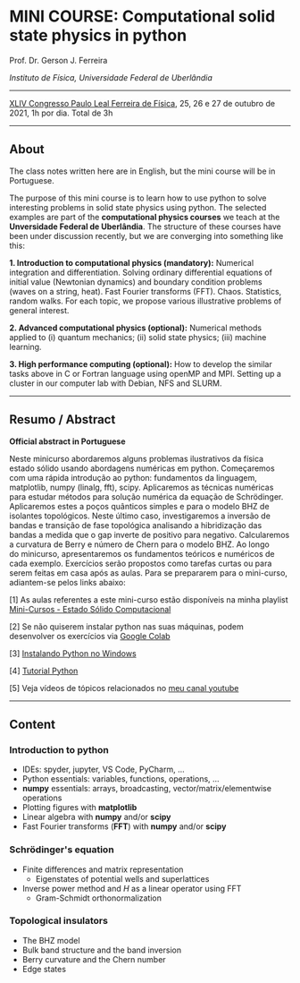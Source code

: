 # MINI COURSE: Computational solid state physics in python

Prof. Dr. Gerson J. Ferreira 

*Instituto de Física, Universidade Federal de Uberlândia*

---------------------

[XLIV Congresso Paulo Leal Ferreira de Física](http://professores.ift.unesp.br/congressoPauloLealFerreira/), 25, 26 e 27 de outubro de 2021, 1h por dia. Total de 3h

---------------------

## About

The class notes written here are in English, but the mini course will be in Portuguese.

The purpose of this mini course is to learn how to use python to solve interesting problems in solid state physics using python. The selected examples are part of the **computational physics courses** we teach at the **Unversidade Federal de Uberlândia**. The structure of these courses have been under discussion recently, but we are converging into something like this:

**1. Introduction to computational physics (mandatory):** Numerical integration and differentiation. Solving ordinary differential equations of initial value (Newtonian dynamics) and boundary condition problems (waves on a string, heat). Fast Fourier transforms (FFT). Chaos. Statistics, random walks. For each topic, we propose various illustrative problems of general interest.

**2. Advanced computational physics (optional):** Numerical methods applied to (i) quantum mechanics; (ii) solid state physics; (iii) machine learning.

**3. High performance computing (optional):** How to develop the similar tasks above in C or Fortran language using openMP and MPI. Setting up a cluster in our computer lab with Debian, NFS and SLURM.

-----------------

## Resumo / Abstract

**Official abstract in Portuguese**

Neste minicurso abordaremos alguns problemas ilustrativos da física estado sólido usando abordagens numéricas em python. Começaremos com uma rápida introdução ao python: fundamentos da linguagem, matplotlib, numpy (linalg, fft), scipy. Aplicaremos as técnicas numéricas para estudar métodos para solução numérica da equação de Schrödinger. Aplicaremos estes a poços quânticos simples e para o modelo BHZ de isolantes topológicos. Neste último caso, investigaremos a inversão de bandas e transição de fase topológica analisando a hibridização das bandas a medida que o gap inverte de positivo para negativo. Calcularemos a curvatura de Berry e número de Chern para o modelo BHZ. Ao longo do minicurso, apresentaremos os fundamentos teóricos e numéricos de cada exemplo. Exercícios serão propostos como tarefas curtas ou para serem feitas em casa após as aulas. Para se prepararem para o mini-curso, adiantem-se pelos links abaixo:

[1] As aulas referentes a este mini-curso estão disponíveis na minha playlist [Mini-Cursos - Estado Sólido Computacional](https://www.youtube.com/playlist?list=PLdIC0E4zfhQgk9e0zmBwO5LfdZxfH2zhz)

[2] Se não quiserem instalar python nas suas máquinas, podem desenvolver os exercícios via [Google Colab](https://colab.research.google.com/)

[3] [Instalando Python no Windows](https://www.youtube.com/watch?v=dpdWU59XTP8)

[4] [Tutorial Python](https://compphysics.readthedocs.io/)

[5] Veja vídeos de tópicos relacionados no [meu canal youtube](https://www.youtube.com/c/GersonJFerreira/)

-----------------

## Content

### Introduction to python

- IDEs: spyder, jupyter, VS Code, PyCharm, ...
- Python essentials: variables, functions, operations, ...
- **numpy** essentials: arrays, broadcasting, vector/matrix/elementwise operations
- Plotting figures with **matplotlib**
- Linear algebra with **numpy** and/or **scipy**
- Fast Fourier transforms (**FFT**) with **numpy** and/or **scipy**

### Schrödinger's equation

- Finite differences and matrix representation
    - Eigenstates of potential wells and superlattices
- Inverse power method and $H$ as a linear operator using FFT
    - Gram-Schmidt orthonormalization

### Topological insulators

- The BHZ model
- Bulk band structure and the band inversion
- Berry curvature and the Chern number
- Edge states
